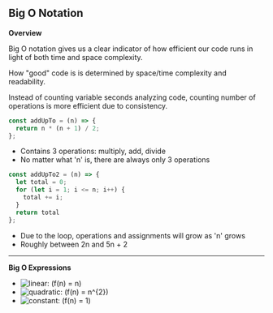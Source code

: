 ## Big O Notation

**Overview**

Big O notation gives us a clear indicator of how efficient our code runs in light of both time and space complexity.

How "good" code is is determined by space/time complexity and readability.

Instead of counting variable seconds analyzing code, counting number of operations 
is more efficient due to consistency.

```javascript
const addUpTo = (n) => {
  return n * (n + 1) / 2;
};
```
- Contains 3 operations: multiply, add, divide
- No matter what 'n' is, there are always only 3 operations

```javascript
const addUpTo2 = (n) => {
  let total = 0;
  for (let i = 1; i <= n; i++) {
    total += i;
  }
  return total
};
```
- Due to the loop, operations and assignments will grow as 'n' grows
- Roughly between 2n and 5n + 2

****

**Big O Expressions**

- <img src="https://latex.codecogs.com/gif.latex?linear:&space;(f(n)&space;=&space;n)" title="linear: (f(n) = n)" />
- <img src="https://latex.codecogs.com/gif.latex?quadratic:&space;(f(n)&space;=&space;n^{2})" title="quadratic: (f(n) = n^{2})" />
- <img src="https://latex.codecogs.com/gif.latex?constant:&space;(f(n)&space;=&space;1)" title="constant: (f(n) = 1)" />
